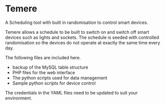 # Temere
A Scheduling tool with built in randomisation to control smart devices.

Temere allows a schedule to be built to switch on and switch off smart devices such as lights and sockets.  The schedule is seeded with controlled randomisation so the devices do not operate at exactly the same time every day.

The following files are included here.
- backup of the MySQL table structure
- PHP files for the web interface
- The python scripts used for data management
- Sample python scripts for device control

The credentials in the YAML files need to be updated to suit your environment.  
